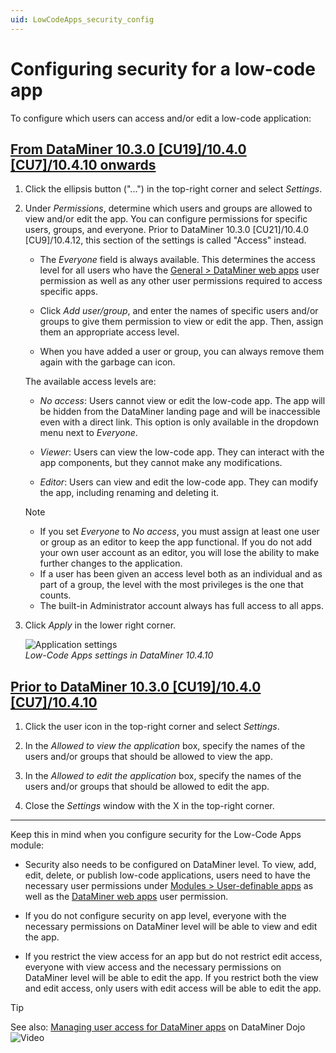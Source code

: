 ```yaml
---
uid: LowCodeApps_security_config
---
```


# Configuring security for a low-code app

To configure which users can access and/or edit a low-code application:

## [From DataMiner 10.3.0 [CU19]/10.4.0 [CU7]/10.4.10 onwards](#tab/tabid-1)

<!--RN 40501-->

1. Click the ellipsis button ("...")<!--RN 40077--> in the top-right corner and select *Settings*.

1. Under *Permissions*, determine which users and groups are allowed to view and/or edit the app. You can configure permissions for specific users, groups, and everyone. Prior to DataMiner 10.3.0 [CU21]/10.4.0 [CU9]/10.4.12<!--RN 41079-->, this section of the settings is called "Access" instead.

   - The *Everyone* field is always available. This determines the access level for all users who have the [General > DataMiner web apps](xref:DataMiner_user_permissions#general--dataminer-web-apps) user permission as well as any other user permissions required to access specific apps.

   - Click *Add user/group*, and enter the names of specific users and/or groups to give them permission to view or edit the app. Then, assign them an appropriate access level.

   - When you have added a user or group, you can always remove them again with the garbage can icon.

   The available access levels are:

   - *No access*: Users cannot view or edit the low-code app. The app will be hidden from the DataMiner landing page and will be inaccessible even with a direct link. This option is only available in the dropdown menu next to *Everyone*.

   - *Viewer*: Users can view the low-code app. They can interact with the app components, but they cannot make any modifications.

   - *Editor*: Users can view and edit the low-code app. They can modify the app, including renaming and deleting it.

   > [!NOTE]
   >
   > - If you set *Everyone* to *No access*, you must assign at least one user or group as an editor to keep the app functional. If you do not add your own user account as an editor, you will lose the ability to make further changes to the application.
   > - If a user has been given an access level both as an individual and as part of a group, the level with the most privileges is the one that counts.
   > - The built-in Administrator account always has full access to all apps.

1. Click *Apply* in the lower right corner.

   ![Application settings](~/user-guide/images/Application_Settings.png)<br>*Low-Code Apps settings in DataMiner 10.4.10*

## [Prior to DataMiner 10.3.0 [CU19]/10.4.0 [CU7]/10.4.10](#tab/tabid-2)

1. Click the user icon in the top-right corner and select *Settings*.

1. In the *Allowed to view the application* box, specify the names of the users and/or groups that should be allowed to view the app.

1. In the *Allowed to edit the application* box, specify the names of the users and/or groups that should be allowed to edit the app.

1. Close the *Settings* window with the X in the top-right corner.

***

Keep this in mind when you configure security for the Low-Code Apps module:

- Security also needs to be configured on DataMiner level. To view, add, edit, delete, or publish low-code applications, users need to have the necessary user permissions under [Modules > User-definable apps](xref:DataMiner_user_permissions#modules--user-definable-apps) as well as the [DataMiner web apps](xref:DataMiner_user_permissions#general--dataminer-web-apps) user permission.

- If you do not configure security on app level, everyone with the necessary permissions on DataMiner level will be able to view and edit the app.

- If you restrict the view access for an app but do not restrict edit access, everyone with view access and the necessary permissions on DataMiner level will be able to edit the app. If you restrict both the view and edit access, only users with edit access will be able to edit the app.

> [!TIP]
> See also: [Managing user access for DataMiner apps](https://community.dataminer.services/video/managing-user-access-for-dataminer-apps/) on DataMiner Dojo ![Video](~/user-guide/images/video_Duo.png)
